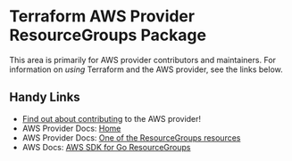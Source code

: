 # Terraform AWS Provider ResourceGroups Package

This area is primarily for AWS provider contributors and maintainers. For information on _using_ Terraform and the AWS provider, see the links below.


## Handy Links

* [Find out about contributing](https://hashicorp.github.io/terraform-provider-aws/#contribute) to the AWS provider!
* AWS Provider Docs: [Home](https://registry.terraform.io/providers/hashicorp/aws/latest/docs)
* AWS Provider Docs: [One of the ResourceGroups resources](https://registry.terraform.io/providers/hashicorp/aws/latest/docs/resources/resourcegroups_group)
* AWS Docs: [AWS SDK for Go ResourceGroups](https://docs.aws.amazon.com/sdk-for-go/api/service/resourcegroups/)
